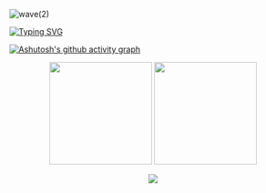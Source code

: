 ![wave(2)](https://user-images.githubusercontent.com/111823489/221068685-4fbb5972-726f-4a6e-b22e-731a74c9064f.svg)

<a href="https://git.io/typing-svg"><img src="https://readme-typing-svg.herokuapp.com?font=Assistant&size=32&duration=4500&pause=1000&color=0CF7A9&center=true&vCenter=true&width=1000&height=100&lines=Hello%2C+my+name+is+Luiz+Lobo+%3A);I+am+a+Software+Wizard;Be+welcome+to+my+Github+" alt="Typing SVG" /></a>

[![Ashutosh's github activity graph](https://github-readme-activity-graph.cyclic.app/graph?username=Lui-Lobo&bg_color=e6fffe&color=7d019c&line=0bdd59&point=ffffff&area=true&hide_border=true)](https://github.com/ashutosh00710/github-readme-activity-graph)

<div align=center>
     <img height="180em" src="https://github-readme-stats.vercel.app/api?username=Lui-lobo&count_private=true&show_icons=true&theme=dracula&bg_color=0d1117" style="width="100%" ">
     <img height="180em" src="https://github-readme-stats.vercel.app/api/top-langs/?username=Lui-lobo&layout=compact&count_private=true&show_icons=true&theme=dracula&bg_color=0d1117" style="width="100%" ">
</div>

<p align="center"><img src="https://github-profile-trophy.vercel.app/?username=lui-lobo&theme=dracula&column=3&margin-w=15&margin-h=20&no-bg=true"/></p>






